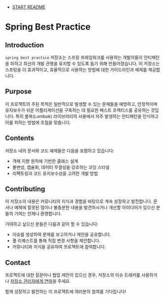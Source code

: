 - [START README](./src/main/java/lay/learn/springbestpractice/README.md)

# Spring Best Practice

## Introduction

`spring best practice` 저장소는 스프링 프레임워크를 사용하는 개발자들이 안티패턴을 피하고 최선의 개발 관행을 유지할 수 있도록 돕기 위해 만들어졌습니다. 이 저장소는 스프링을 더 효과적이고, 효율적으로 사용하는 방법에 대한 가이드라인과 예제를 제공합니다.

## Purpose

이 프로젝트의 주된 목적은 일반적으로 발생할 수 있는 문제들을 예방하고, 안정적이며 유지보수가 쉬운 어플리케이션을 구축하는 데 필요한 베스트 프랙티스를 공유하는 것입니다. 특히 롬복(Lombok) 라이브러리의 사용에서 자주 발생하는 안티패턴을 인식하고 이를 피하는 방법에 초점을 맞춥니다.

## Contents

저장소 내의 문서와 코드 예제들은 다음을 포함하고 있습니다:

- 객체 지향 원칙에 기반한 클래스 설계
- 불변성, 캡슐화, 데이터 무결성을 강조하는 코딩 스타일
- 리팩토링과 코드 유지보수성을 고려한 개발 방법

## Contributing

이 저장소의 내용은 커뮤니티의 지식과 경험을 바탕으로 계속 성장하고 발전합니다. 문서나 예제에 잘못된 점이나 불충분한 내용을 발견하시거나 개선할 아이디어가 있으신 분들의 기여는 언제나 환영합니다.

기여하고 싶으신 분들은 다음과 같이 할 수 있습니다:

- 이슈를 생성하여 문제를 보고하거나 제안을 공유합니다.
- 풀 리퀘스트를 통해 직접 변경 사항을 제안합니다.
- 커뮤니티와 지식을 공유하여 프로젝트에 참여합니다.

## Contact

프로젝트에 대한 질문이나 협업 제안이 있으신 경우, 저장소의 이슈 트래커를 사용하거나 [저장소 관리자에게 연락](mailto:kmr345@naver.com)을 주세요.

함께 성장하고 발전하는 이 프로젝트에 여러분의 참여를 기다립니다!
